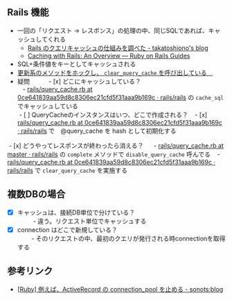 ## Rails 機能
- 一回の「リクエスト -> レスポンス」の処理の中、同じSQLであれば、キャッシュしてくれる
  - [Rails のクエリキャッシュの仕組みを調べた - takatoshiono's blog](http://takatoshiono.hatenablog.com/entry/2015/06/20/005835)
  - [Caching with Rails: An Overview — Ruby on Rails Guides](http://guides.rubyonrails.org/caching_with_rails.html#sql-caching)
- SQL+条件値をキーとしてキャッシュされる
- [更新系のメソッドをホックし、 `clear_query_cache` を呼び出している　](https://github.com/rails/rails/blob/0ce641839aa59d8c8306ec21cfd5f31aaa9b169c/activerecord/lib/active_record/connection_adapters/abstract/query_cache.rb#L4-L22)
- 疑問　　  
  - [x] どこにキャッシュしている？  
    - [rails/query_cache.rb at 0ce641839aa59d8c8306ec21cfd5f31aaa9b169c · rails/rails](https://github.com/rails/rails/blob/0ce641839aa59d8c8306ec21cfd5f31aaa9b169c/activerecord/lib/active_record/connection_adapters/abstract/query_cache.rb) の `cache_sql` でキャッシュしている    
  - [ ] QueryCacheのインスタンスはいつ、どこで作成される？
    - [x] [rails/query_cache.rb at 0ce641839aa59d8c8306ec21cfd5f31aaa9b169c · rails/rails](https://github.com/rails/rails/blob/0ce641839aa59d8c8306ec21cfd5f31aaa9b169c/activerecord/lib/active_record/connection_adapters/abstract/query_cache.rb#L47) で　@query_cache を hash として初期化する

  - [x] どうやってレスポンスが終わったら消える？   
    - [rails/query_cache.rb at master · rails/rails](https://github.com/rails/rails/blob/master/activerecord/lib/active_record/query_cache.rb) の `complete` メソッドで `disable_query_cache` 呼んでる
    - [rails/query_cache.rb at 0ce641839aa59d8c8306ec21cfd5f31aaa9b169c · rails/rails](https://github.com/rails/rails/blob/0ce641839aa59d8c8306ec21cfd5f31aaa9b169c/activerecord/lib/active_record/connection_adapters/abstract/query_cache.rb#L66) で `clear_query_cache` を実施する

## 複数DBの場合
- [x] キャッシュは、接続DB単位で分けている？  
　　  - 違う。リクエスト単位でキャッシュする
- [x] connection はどこで新規している？  
 　　 - そのリクエストの中、最初のクエリが発行される時connectionを取得する
  
## 参考リンク
- [[Ruby] 例えば、ActiveRecord の connection_pool を止める - sonots:blog](http://blog.livedoor.jp/sonots/archives/38797925.html)
